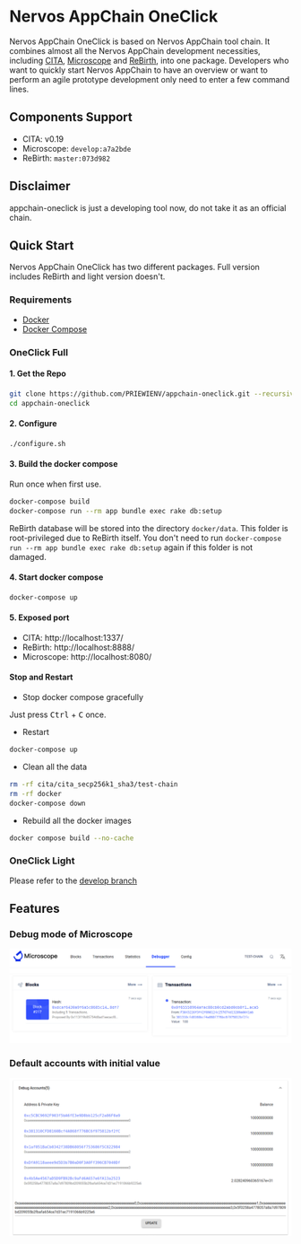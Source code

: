 # Nervos AppChain OneClick

Nervos AppChain OneClick is based on Nervos AppChain tool chain. It combines almost all the Nervos AppChain development necessities,  including [CITA](https://github.com/cryptape/cita), [Microscope](https://github.com/cryptape/microscope) and [ReBirth](https://github.com/cryptape/re-birth), into one package. Developers who want to quickly start Nervos AppChain to have an overview or want to perform an agile prototype development only need to enter a few command lines.

## Components Support

- CITA: v0.19
- Microscope: `develop:a7a2bde`
- ReBirth: `master:073d982`

## Disclaimer

appchain-oneclick is just a developing tool now, do not take it as an official chain.

## Quick Start

Nervos AppChain OneClick has two different packages. Full version includes ReBirth and light version doesn't.

### Requirements

- [Docker](https://docs.docker.com/install/)
- [Docker Compose](https://docs.docker.com/compose/install/)

### OneClick Full

#### 1. Get the Repo

```bash
git clone https://github.com/PRIEWIENV/appchain-oneclick.git --recursive
cd appchain-oneclick
```

#### 2. Configure

```bash
./configure.sh
```

#### 3. Build the docker compose

Run once when first use.

```bash
docker-compose build
docker-compose run --rm app bundle exec rake db:setup
```

ReBirth database will be stored into the directory `docker/data`. This folder is root-privileged due to ReBirth itself. You don't need to run `docker-compose run --rm app bundle exec rake db:setup` again if this folder is not damaged.

#### 4. Start docker compose

```bash
docker-compose up
```

#### 5. Exposed port

- CITA: http://localhost:1337/
- ReBirth: http://localhost:8888/
- Microscope: http://localhost:8080/

#### Stop and Restart

* Stop docker compose gracefully

Just press <kbd>Ctrl</kbd> + <kbd>C</kbd> once.

* Restart

```bash
docker-compose up
```

* Clean all the data

```bash
rm -rf cita/cita_secp256k1_sha3/test-chain
rm -rf docker
docker-compose down
```

* Rebuild all the docker images

```bash
docker compose build --no-cache
```

### OneClick Light

Please refer to the [develop branch](https://github.com/PRIEWIENV/appchain-oneclick/tree/develop)

## Features

### Debug mode of Microscope

![](image/debugger_1.png)
![](image/debugger_2.png)

### Default accounts with initial value

![](image/initial_value.png)
